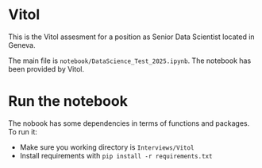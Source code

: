 # Vitol
This is the Vitol assesment for a position as Senior Data Scientist located in Geneva.

The main file is  `notebook/DataScience_Test_2025.ipynb`.
The notebook has been provided by Vitol.

# Run the notebook
The nobook has some dependencies in terms of functions and packages. To run it:

* Make sure you working directory is `Interviews/Vitol`
* Install requirements with `pip install -r requirements.txt`  
